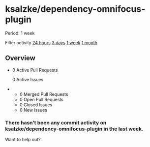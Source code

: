 # ksalzke/dependency-omnifocus-plugin

 Period: 1 week

Filter activity [24 hours](https://github.com/ksalzke/dependency-omnifocus-plugin/pulse/daily) [3 days](https://github.com/ksalzke/dependency-omnifocus-plugin/pulse/halfweekly) [1 week](ksalzke-dependency-omnifocus-plugin-6.md) [1 month](https://github.com/ksalzke/dependency-omnifocus-plugin/pulse/monthly)

## Overview

* 0 Active Pull Requests

  0 Active Issues

* *  0 Merged Pull Requests
  *  0 Open Pull Requests
  *  0 Closed Issues
  *  0 New Issues

### There hasn’t been any commit activity on ksalzke/dependency-omnifocus-plugin in the last week.

Want to help out?

